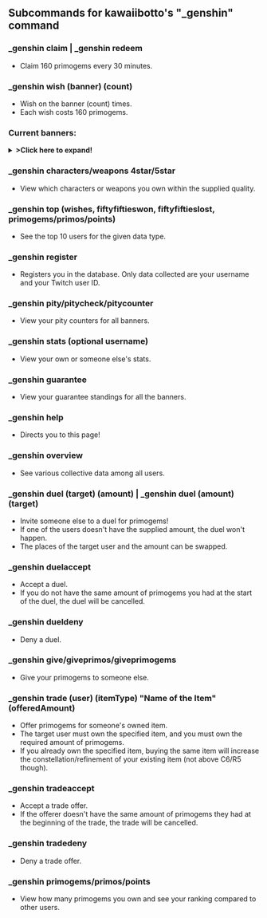 ## Subcommands for kawaiibotto's "_genshin" command

### _genshin claim | _genshin redeem
- Claim 160 primogems every 30 minutes.

### _genshin wish (banner) (count)
- Wish on the banner (count) times. 
- Each wish costs 160 primogems.

### Current banners:
<details>
  <summary><b>>Click here to expand!</b></summary>

  <p>character1</p>
<img src="https://pbs.twimg.com/media/FVWj2RrUAAAIuem?format=jpg&name=medium" style="width:50%">
  <p>weapon1</p>
<img src="https://pbs.twimg.com/media/FVWmCFsVsAAcU3c?format=jpg&name=medium" style="width:50%">
  <p>standard</p>
<img src="https://static.wikia.nocookie.net/gensin-impact/images/b/bd/Wanderlust_Invocation_2020-11-11.png/revision/latest?cb=20201111132059" style="width:50%">
</details>


### _genshin characters/weapons 4star/5star
- View which characters or weapons you own within the supplied quality.

### _genshin top (wishes, fiftyfiftieswon, fiftyfiftieslost, primogems/primos/points)
- See the top 10 users for the given data type.

### _genshin register
- Registers you in the database. Only data collected are your username and your Twitch user ID.

### _genshin pity/pitycheck/pitycounter
- View your pity counters for all banners.

### _genshin stats (optional username)
- View your own or someone else's stats.

### _genshin guarantee
- View your guarantee standings for all the banners.

### _genshin help
- Directs you to this page!

### _genshin overview
- See various collective data among all users.

### _genshin duel (target) (amount) | _genshin duel (amount) (target)
- Invite someone else to a duel for primogems!
- If one of the users doesn't have the supplied amount, the duel won't happen.
- The places of the target user and the amount can be swapped.

### _genshin duelaccept
- Accept a duel.
- If you do not have the same amount of primogems you had at the start of the duel, the duel will be cancelled.

### _genshin dueldeny
- Deny a duel.

### _genshin give/giveprimos/giveprimogems
- Give your primogems to someone else.

### _genshin trade (user) (itemType) "Name of the Item" (offeredAmount)
- Offer primogems for someone's owned item.
- The target user must own the specified item, and you must own the required amount of primogems.
- If you already own the specified item, buying the same item will increase the constellation/refinement of your existing item (not above C6/R5 though).

### _genshin tradeaccept
- Accept a trade offer. 
- If the offerer doesn't have the same amount of primogems they had at the beginning of the trade, the trade will be cancelled.

### _genshin tradedeny
- Deny a trade offer.

### _genshin primogems/primos/points
- View how many primogems you own and see your ranking compared to other users.
